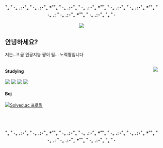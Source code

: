 <div align="center">
    <h3>˚₊ ˚ ‧₊ .:･˚₊ ˚ ‧₊ .:･˚₊ *˚˚₊ ˚ ‧₊ .:･˚₊ ˚ ‧₊ .:･˚₊ *˚˚₊ ˚ ‧₊ .:･˚₊ ˚ ‧₊ .:･˚₊ *˚˚₊ ˚ ‧₊ .: ˚ ‧₊ .:･˚₊ *˚˚₊ ˚ ‧₊ .:･˚₊ ˚₊ ˚ ‧</h3>
</div>

<!-- 프로필 배너 -->
<div align="center">
    <img src="https://capsule-render.vercel.app/api?type=soft&color=FFFFFF&height=180&width=1000&text=╭(%20･ㅂ･)و%20)))%20kiwi&animation=&fontColor=000000&fontSize=70" />
</div>

<!-- 인사말 -->
## 안녕하세요?
저는...!! 곧 인공지능 짱이 될... 노력짱입니다  
<br>

<!-- 오른쪽: GitHub Stats -->
<a href="https://solved.ac/eonjikiwi"><img align="right" src="https://github-readme-stats.vercel.app/api?username=ejkiwi&show_icons=true&theme=graywhite&cache_seconds=86400"/></a>

<!-- 왼쪽: 소개 -->

#### Studying
<img src="https://img.shields.io/badge/Python-3776AB?style=flat&logo=Python&logoColor=white" /> <img src="https://img.shields.io/badge/Pytorch-EE4C2C?style=flat&logo=Pytorch&logoColor=white" /> <img src="https://img.shields.io/badge/Java-007396?style=flat&logo=openjdk&logoColor=white" /> <img src="https://img.shields.io/badge/C-A8B9CC?style=flat&logo=C&logoColor=white" />


#### Boj
[![Solved.ac
프로필](http://mazassumnida.wtf/api/mini/generate_badge?boj=eonjikiwi)](https://solved.ac/eonjikiwi)
<br>


<div align="center">
    <br>
    <br>
    <h3>˚₊ ˚ ‧₊ .:･˚₊ ˚ ‧₊ .:･˚₊ *˚˚₊ ˚ ‧₊ .:･˚₊ ˚ ‧₊ .:･˚₊ *˚˚₊ ˚ ‧₊ .:･˚₊ ˚ ‧₊ .:･˚₊ *˚˚₊ ˚ ‧₊ .: ˚ ‧₊ .:･˚₊ *˚˚₊ ˚ ‧₊ .:･˚₊ ˚₊ ˚ ‧</h3>
</div>
